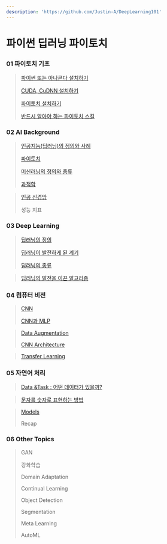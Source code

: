 ```yaml
---
description: 'https://github.com/Justin-A/DeepLearning101'
---
```


# 파이썬 딥러닝 파이토치

### 01 파이토치 기초

> [파이썬 또는 아나콘다 설치하기](https://sangmandu.gitbook.io/til/2021/feb/4)
>
> [CUDA, CuDNN 설치하기](https://sangmandu.gitbook.io/til/2021/feb/4)
>
> [파이토치 설치하기](https://sangmandu.gitbook.io/til/2021/feb/4)
>
> [반드시 알아야 하는 파이토치 스킬](https://sangmandu.gitbook.io/til/2021/feb/4)

### 02 AI Background

> [인공지능\(딥러닝\)의 정의와 사례](https://sangmandu.gitbook.io/til/2021/feb/5)
>
> [파이토치](https://sangmandu.gitbook.io/til/2021/feb/5)
>
> [머신러닝의 정의와 종류](https://sangmandu.gitbook.io/til/2021/feb/5)
>
> [과적합](https://sangmandu.gitbook.io/til/2021/feb/5)

> [인공 신경망](https://sangmandu.gitbook.io/til/2021/feb/6)
>
> 성능 지표

### 03 Deep Learning

> [딥러닝의 정의](https://sangmandu.gitbook.io/til/2021/feb/7)
>
> [딥러닝이 발전하게 된 계기](https://sangmandu.gitbook.io/til/2021/feb/7)
>
> [딥러닝의 종류](https://sangmandu.gitbook.io/til/2021/feb/7)

> [딥러닝의 발전을 이끈 알고리즘](https://sangmandu.gitbook.io/til/2021/feb/8)

### 04 컴퓨터 비전

> [CNN](https://sangmandu.gitbook.io/til/2021/feb/9)
>
> [CNN과 MLP](https://sangmandu.gitbook.io/til/2021/feb/9)

> [Data Augmentation](https://sangmandu.gitbook.io/til/2021/feb/10)
>
> [CNN Architecture](https://sangmandu.gitbook.io/til/2021/feb/10)

> [Transfer Learning](https://sangmandu.gitbook.io/til/2021/feb/11)

### 05 자연어 처리

> [Data &Task : 어떤 데이터가 있을까?](https://sangmandu.gitbook.io/til/2021/feb/21)

> [문자를 숫자로 표현하는 방법](https://sangmandu.gitbook.io/til/2021/feb/24)

> [Models](https://sangmandu.gitbook.io/til/2021/feb/25)
>
> Recap

### 06 Other Topics

> GAN
>
> 강화학습
>
> Domain Adaptation
>
> Continual Learning
>
> Object Detection
>
> Segmentation
>
> Meta Learning
>
> AutoML

